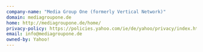 ```yaml
---
company-name: "Media Group One (formerly Vertical Network)"
domain: mediagroupone.de
home: http://mediagroupone.de/home/
privacy-policy: https://policies.yahoo.com/ie/de/yahoo/privacy/index.htm
email: info@mediagroupone.de
owned-by: Yahoo!
---
```




